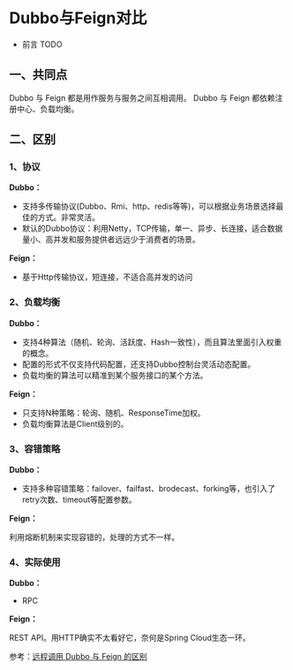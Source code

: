 # Dubbo与Feign对比
* 前言 TODO

## 一、共同点
Dubbo 与 Feign 都是用作服务与服务之间互相调用。
Dubbo 与 Feign 都依赖注册中心、负载均衡。

## 二、区别

### 1、协议

**Dubbo：**

* 支持多传输协议(Dubbo、Rmi、http、redis等等)，可以根据业务场景选择最佳的方式。非常灵活。
* 默认的Dubbo协议：利用Netty，TCP传输，单一、异步、长连接，适合数据量小、高并发和服务提供者远远少于消费者的场景。

**Feign：**

* 基于Http传输协议，短连接，不适合高并发的访问

### 2、负载均衡

**Dubbo：**

* 支持4种算法（随机、轮询、活跃度、Hash一致性），而且算法里面引入权重的概念。
* 配置的形式不仅支持代码配置，还支持Dubbo控制台灵活动态配置。
* 负载均衡的算法可以精准到某个服务接口的某个方法。

**Feign：**
* 只支持N种策略：轮询、随机、ResponseTime加权。
* 负载均衡算法是Client级别的。

### 3、容错策略

**Dubbo：**

* 支持多种容错策略：failover、failfast、brodecast、forking等，也引入了retry次数、timeout等配置参数。

**Feign：**

利用熔断机制来实现容错的，处理的方式不一样。

### 4、实际使用

**Dubbo：**

* RPC

**Feign：**

REST API。用HTTP确实不太看好它，奈何是Spring Cloud生态一环。


参考：[远程调用 Dubbo 与 Feign 的区别](https://blog.csdn.net/riemann_/article/details/108762693)
